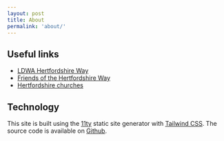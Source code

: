 ```yaml
---
layout: post
title: About
permalink: 'about/'
---
```


## Useful links

- [LDWA Hertfordshire Way](https://ldwa.org.uk/ldp/members/show_path.php?path_name=Hertfordshire+Way)
- [Friends of the Hertfordshire Way](https://www.fhw.org.uk/)
- [Hertfordshire churches](https://hertfordshirechurches.weebly.com/visiting-hertfordshire-churches.html)

## Technology

This site is built using the [11ty](https://www.11ty.dev/) static site generator with [Tailwind CSS](https://tailwindcss.com/).
The source code is available on [Github](https://github.com/Maprunner/hertsway).
